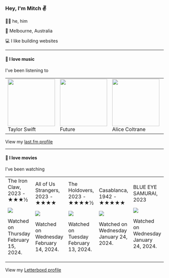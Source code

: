 <article><h3>Hey, I&#x27;m Mitch ✌️</h3><section><p>🙆‍♂️ he, him</p><p>📍 Melbourne, Australia</p><p>💻 I like building websites</p></section><hr/><section><h4>💽 I love music</h4><p>I&#x27;ve been listening to</p><table><tbody><td><img src="https://lastfm.freetls.fastly.net/i/u/174s/d3f083370c371a3ba1cddafaf193c27d.png" height="150px" alt="" role="presentation"/><br/>Taylor Swift</td><td><img src="https://lastfm.freetls.fastly.net/i/u/174s/221d53768d47338692fa9fc60b6a6b26.png" height="150px" alt="" role="presentation"/><br/>Future</td><td><img src="https://lastfm.freetls.fastly.net/i/u/174s/5c25c4e0b9e33c68323678678fb4d310.png" height="150px" alt="" role="presentation"/><br/>Alice Coltrane</td><td><img src="https://lastfm.freetls.fastly.net/i/u/174s/a2f84e5437da117fdd74aea664987f45.png" height="150px" alt="" role="presentation"/><br/>M. Sage</td><td><img src="https://lastfm.freetls.fastly.net/i/u/174s/350066babb80493fc9fa9b63dd40086d.png" height="150px" alt="" role="presentation"/><br/>Cocteau Twins</td></tbody></table><span>View my <a href="https://www.last.fm/user/mylsb">last.fm profile</a></span></section><hr/><section><h4>📼 I love movies</h4><p>I&#x27;ve been watching</p><table><tbody><td>The Iron Claw, 2023 - ★★★½<br/><span> <p><img src="https://a.ltrbxd.com/resized/film-poster/7/6/4/8/9/0/764890-the-iron-claw-0-600-0-900-crop.jpg?v=321a07c4f2"/></p> <p>Watched on Thursday February 15, 2024.</p> </span></td><td>All of Us Strangers, 2023 - ★★★★<br/><span> <p><img src="https://a.ltrbxd.com/resized/film-poster/8/9/5/2/9/0/895290-all-of-us-strangers-0-600-0-900-crop.jpg?v=6b8a3d00c7"/></p> <p>Watched on Wednesday February 14, 2024.</p> </span></td><td>The Holdovers, 2023 - ★★★★½<br/><span> <p><img src="https://a.ltrbxd.com/resized/film-poster/7/5/5/5/6/4/755564-the-holdovers-0-600-0-900-crop.jpg?v=99bbdd8955"/></p> <p>Watched on Tuesday February 13, 2024.</p> </span></td><td>Casablanca, 1942 - ★★★★★<br/><span> <p><img src="https://a.ltrbxd.com/resized/sm/upload/kq/vf/8s/1p/wOBKAoUJZb5qTsWv5XXvVV2vUzz-0-600-0-900-crop.jpg?v=cdb9b25970"/></p> <p>Watched on Wednesday January 24, 2024.</p> </span></td><td>BLUE EYE SAMURAI, 2023<br/><span> <p><img src="https://a.ltrbxd.com/resized/film-poster/1/0/8/9/0/6/3/1089063-blue-eye-samurai-0-600-0-900-crop.jpg?v=1f468d399d"/></p> <p>Watched on Wednesday January 24, 2024.</p> </span></td></tbody></table><span>View my <a href="https://letterboxd.com/myslab/">Letterboxd profile</a></span></section></article>
